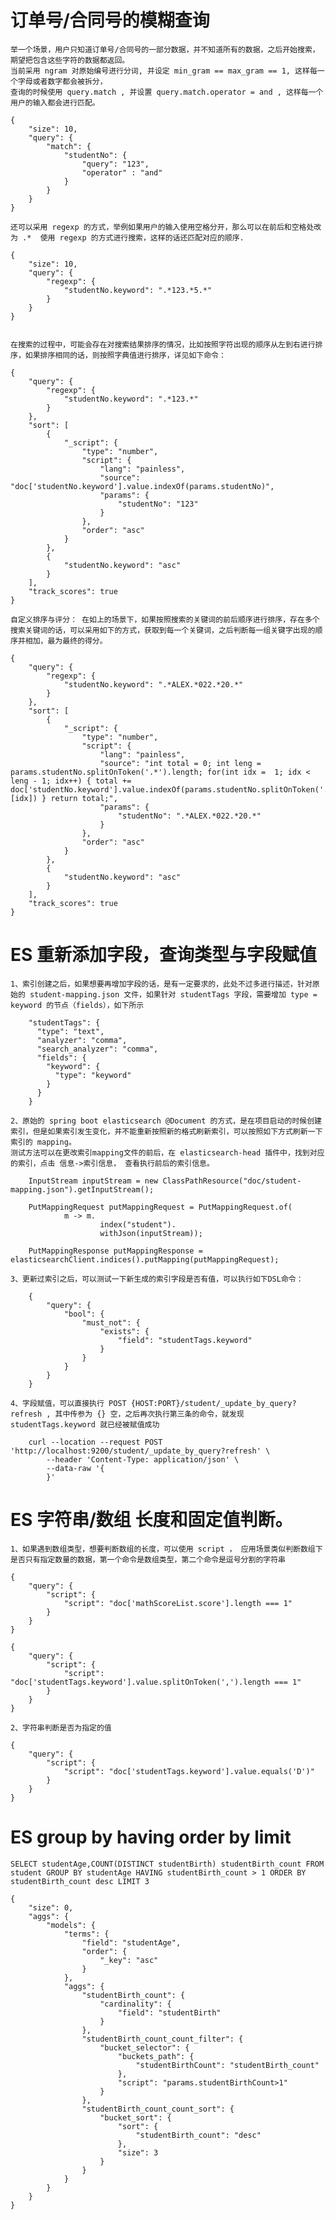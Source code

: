 
# 订单号/合同号的模糊查询
    举一个场景，用户只知道订单号/合同号的一部分数据，并不知道所有的数据，之后开始搜索，期望把包含这些字符的数据都返回。
    当前采用 ngram 对原始编号进行分词, 并设定 min_gram == max_gram == 1, 这样每一个字母或者数字都会被拆分，
    查询的时候使用 query.match , 并设置 query.match.operator = and , 这样每一个用户的输入都会进行匹配。

    {
        "size": 10,
        "query": {
            "match": {
                "studentNo": {
                    "query": "123",
                    "operator" : "and"
                }
            }
        }
    }

    还可以采用 regexp 的方式，举例如果用户的输入使用空格分开，那么可以在前后和空格处改为 .*  使用 regexp 的方式进行搜索，这样的话还匹配对应的顺序.

    {
        "size": 10,
        "query": {
            "regexp": {
                "studentNo.keyword": ".*123.*5.*"
            }
        }
    }


    在搜索的过程中，可能会存在对搜索结果排序的情况，比如按照字符出现的顺序从左到右进行排序，如果排序相同的话，则按照字典值进行排序，详见如下命令：

    {
        "query": {
            "regexp": {
                "studentNo.keyword": ".*123.*"
            }
        },
        "sort": [
            {
                "_script": {
                    "type": "number",
                    "script": {
                        "lang": "painless",
                        "source": "doc['studentNo.keyword'].value.indexOf(params.studentNo)",
                        "params": {
                            "studentNo": "123"
                        }
                    },
                    "order": "asc"
                }
            },
            {
                "studentNo.keyword": "asc"
            }
        ],
        "track_scores": true
    }

    自定义排序与评分： 在如上的场景下，如果按照搜索的关键词的前后顺序进行排序，存在多个搜索关键词的话，可以采用如下的方式，获取到每一个关键词，之后判断每一组关键字出现的顺序并相加，最为最终的得分。

    {
        "query": {
            "regexp": {
                "studentNo.keyword": ".*ALEX.*022.*20.*"
            }
        },
        "sort": [
            {
                "_script": {
                    "type": "number",
                    "script": {
                        "lang": "painless",
                        "source": "int total = 0; int leng = params.studentNo.splitOnToken('.*').length; for(int idx =  1; idx < leng - 1; idx++) { total += doc['studentNo.keyword'].value.indexOf(params.studentNo.splitOnToken('.*')[idx]) } return total;",
                        "params": {
                            "studentNo": ".*ALEX.*022.*20.*"
                        }
                    },
                    "order": "asc"
                }
            },
            {
                "studentNo.keyword": "asc"
            }
        ],
        "track_scores": true
    }

# ES 重新添加字段，查询类型与字段赋值

    1、索引创建之后，如果想要再增加字段的话，是有一定要求的，此处不过多进行描述，针对原始的 student-mapping.json 文件，如果针对 studentTags 字段，需要增加 type = keyword 的节点（fields），如下所示

        "studentTags": {
          "type": "text",
          "analyzer": "comma",
          "search_analyzer": "comma",
          "fields": {
            "keyword": {
              "type": "keyword"
            }
          }
        }
    
    2、原始的 spring boot elasticsearch @Document 的方式，是在项目启动的时候创建索引，但是如果索引发生变化，并不能重新按照新的格式刷新索引，可以按照如下方式刷新一下索引的 mapping。
    测试方法可以在更改索引mapping文件的前后，在 elasticsearch-head 插件中，找到对应的索引，点击 信息->索引信息， 查看执行前后的索引信息。

        InputStream inputStream = new ClassPathResource("doc/student-mapping.json").getInputStream();

        PutMappingRequest putMappingRequest = PutMappingRequest.of(
                m -> m.
                        index("student").
                        withJson(inputStream));

        PutMappingResponse putMappingResponse = elasticsearchClient.indices().putMapping(putMappingRequest);

    3、更新过索引之后，可以测试一下新生成的索引字段是否有值，可以执行如下DSL命令：

        {
            "query": {
                "bool": {
                    "must_not": {
                        "exists": {
                            "field": "studentTags.keyword"
                        }
                    }
                }
            }
        }

    4、字段赋值，可以直接执行 POST {HOST:PORT}/student/_update_by_query?refresh , 其中传参为 {} 空，之后再次执行第三条的命令，就发现 studentTags.keyword 就已经被赋值成功

        curl --location --request POST 'http://localhost:9200/student/_update_by_query?refresh' \
            --header 'Content-Type: application/json' \
            --data-raw '{
            }'


# ES 字符串/数组 长度和固定值判断。

    1、如果遇到数组类型，想要判断数组的长度，可以使用 script ， 应用场景类似判断数组下是否只有指定数量的数据，第一个命令是数组类型，第二个命令是逗号分割的字符串
    
    {
        "query": {
            "script": {
                "script": "doc['mathScoreList.score'].length === 1" 
            }
        }
    }

    {
        "query": {
            "script": {
                "script": "doc['studentTags.keyword'].value.splitOnToken(',').length === 1" 
            }
        }
    }

    2、字符串判断是否为指定的值

    {
        "query": {
            "script": {
                "script": "doc['studentTags.keyword'].value.equals('D')" 
            }
        }
    }


# ES group by having order by limit
    SELECT studentAge,COUNT(DISTINCT studentBirth) studentBirth_count FROM student GROUP BY studentAge HAVING studentBirth_count > 1 ORDER BY studentBirth_count desc LIMIT 3

    {
        "size": 0,
        "aggs": {
            "models": {
                "terms": {
                    "field": "studentAge",
                    "order": {
                        "_key": "asc"
                    }
                },
                "aggs": {
                    "studentBirth_count": {
                        "cardinality": {
                            "field": "studentBirth"
                        }
                    },
                    "studentBirth_count_count_filter": {
                        "bucket_selector": {
                            "buckets_path": {
                                "studentBirthCount": "studentBirth_count"
                            },
                            "script": "params.studentBirthCount>1"
                        }
                    },
                    "studentBirth_count_count_sort": {
                        "bucket_sort": {
                            "sort": {
                                "studentBirth_count": "desc"
                            },
                            "size": 3
                        }
                    }
                }
            }
        }
    }
